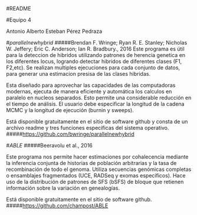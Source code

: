 #README

#Equipo 4

Antonio
Alberto Esteban Pérez Pedraza

#_parallelnewhybrid_
#####Brendan F. Wringe; Ryan R. E. Stanley; Nicholas W. Jeffery; Eric C. Anderson; Ian R. Bradbury., 2016
Este programa es útil para la deteccion de hibridos utilizando patrones de herencia genetica en los diferentes locus, logrando detectar hibridos de diferentes clases (F1, F2,etc). Se realizan multiples ejecuciones para cada conjunto de datos, para generar una estimacion presisa de las clases hibridas.

Esta diseñado para aprovechar las capacidades de  las computadoras modernas, ejecuta de manera eficiente y automática los calculos en paralelo en nucleos separados. Esto permite una considerable reducción en el tiempo de análisis. El usuario debe especificar la longitud de la cadena MCMC y la longitud de ejecución (burnin y sweeps).

Está disponible gratuitamente en el sitio de software github y consta de un archivo readme y tres funciones específicas del sistema operativo.
#####https://github.com/bwringe/parallelnewhybrid 

#_ABLE_
#####Beeravolu et al., 2016

Este programa nos permite hacer estimaciones por cohalecencia mediante la inferencia conjunta de historias de población arbitrarias y la tasa de recombinación de todo el genoma. Utiliza secuencias genómicas completas o ensamblajes fragmentados (UCE, RADSeq y exomas específicos). Hace uso de la distribución de patrones de SFS (bSFS) de bloque que retienen información sobre la variación en genealogías.

Está disponible gratuitamente en el sitio de software github.
#####https://github.com/champost/ABLE
